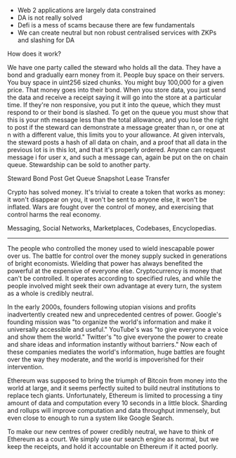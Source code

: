  - Web 2 applications are largely data constrained
 - DA is not really solved
 - Defi is a mess of scams because there are few fundamentals
 - We can create neutral but non robust centralised services with ZKPs and slashing for DA



How does it work?

We have one party called the steward who holds all the data. They have a bond and gradually earn money from it. People buy space on their servers. You buy space in uint256 sized chunks. You might buy 100,000 for a given price. That money goes into their bond. When you store data, you just send the data and receive a receipt saying it will go into the store at a particular time. If they're non responsive, you put it into the queue, which they must respond to or their bond is slashed. To get on the queue you must show that this is your nth message less than the total allowance, and you lose the right to post if the steward can demonstrate a message greater than n, or one at n with a different value, this limits you to your allowance. At given intervals, the steward posts a hash of all data on chain, and a proof that all data in the previous lot is in this lot, and that it's properly ordered. Anyone can request message i for user x, and such a message can, again be put on the on chain queue. Stewardship can be sold to another party.

Steward
Bond
Post
Get
Queue
Snapshot
Lease
Transfer


Crypto has solved money. It's trivial to create a token that works as money: it won't disappear on you, it won't be sent to anyone else, it won't be inflated. Wars are fought over the control of money, and exercising that control harms the real economy.

Messaging, Social Networks, Marketplaces, Codebases, Encyclopedias.


_________

The people who controlled the money used to wield inescapable power over us. The battle for control over the money supply sucked in generations of bright economists. Wielding that power has always benefited the powerful at the expensive of everyone else. Cryptocurrency is money that can't be controlled. It operates according to specified rules, and while the people involved might seek their own advantage at every turn, the system as a whole is credibly neutral.

In the early 2000s, founders following utopian visions and profits inadvertently created new and unprecedented centres of power. Google's founding mission was "to organize the world's information and make it universally accessible and useful." YouTube's was "to give everyone a voice and show them the world." Twitter's "to give everyone the power to create and share ideas and information instantly without barriers." Now each of these companies mediates the world's information, huge battles are fought over the way they moderate, and the world is impoverished for their intervention.

Ethereum was supposed to bring the triumph of Bitcoin from money into the world at large, and it seems perfectly suited to build neutral institutions to replace tech giants. Unfortunately, Ethereum is limited to processing a tiny amount of data and computation every 10 seconds in a little block. Sharding and rollups will improve computation and data throughput immensely, but even close to enough to run a system like Google Search.

To make our new centres of power credibly neutral, we have to think of Ethereum as a court. We simply use our search engine as normal, but we keep the receipts, and hold it accountable on Ethereum if it acted poorly. 